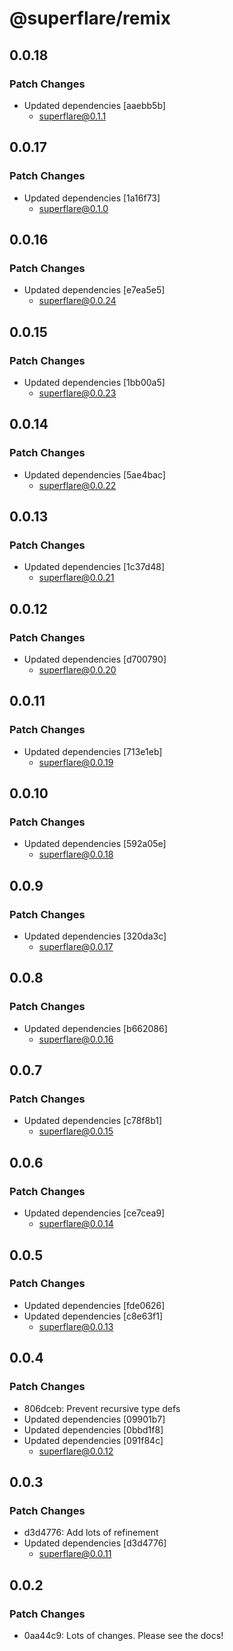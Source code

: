 # @superflare/remix

## 0.0.18

### Patch Changes

- Updated dependencies [aaebb5b]
  - superflare@0.1.1

## 0.0.17

### Patch Changes

- Updated dependencies [1a16f73]
  - superflare@0.1.0

## 0.0.16

### Patch Changes

- Updated dependencies [e7ea5e5]
  - superflare@0.0.24

## 0.0.15

### Patch Changes

- Updated dependencies [1bb00a5]
  - superflare@0.0.23

## 0.0.14

### Patch Changes

- Updated dependencies [5ae4bac]
  - superflare@0.0.22

## 0.0.13

### Patch Changes

- Updated dependencies [1c37d48]
  - superflare@0.0.21

## 0.0.12

### Patch Changes

- Updated dependencies [d700790]
  - superflare@0.0.20

## 0.0.11

### Patch Changes

- Updated dependencies [713e1eb]
  - superflare@0.0.19

## 0.0.10

### Patch Changes

- Updated dependencies [592a05e]
  - superflare@0.0.18

## 0.0.9

### Patch Changes

- Updated dependencies [320da3c]
  - superflare@0.0.17

## 0.0.8

### Patch Changes

- Updated dependencies [b662086]
  - superflare@0.0.16

## 0.0.7

### Patch Changes

- Updated dependencies [c78f8b1]
  - superflare@0.0.15

## 0.0.6

### Patch Changes

- Updated dependencies [ce7cea9]
  - superflare@0.0.14

## 0.0.5

### Patch Changes

- Updated dependencies [fde0626]
- Updated dependencies [c8e63f1]
  - superflare@0.0.13

## 0.0.4

### Patch Changes

- 806dceb: Prevent recursive type defs
- Updated dependencies [09901b7]
- Updated dependencies [0bbd1f8]
- Updated dependencies [091f84c]
  - superflare@0.0.12

## 0.0.3

### Patch Changes

- d3d4776: Add lots of refinement
- Updated dependencies [d3d4776]
  - superflare@0.0.11

## 0.0.2

### Patch Changes

- 0aa44c9: Lots of changes. Please see the docs!

